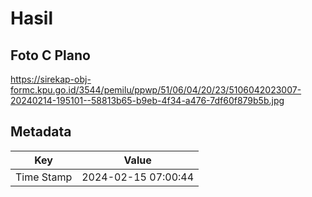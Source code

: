 # Hasil

## Foto C Plano

https://sirekap-obj-formc.kpu.go.id/3544/pemilu/ppwp/51/06/04/20/23/5106042023007-20240214-195101--58813b65-b9eb-4f34-a476-7df60f879b5b.jpg


## Metadata

| Key        | Value               |
| ---------- | ------------------- |
| Time Stamp | 2024-02-15 07:00:44 |



